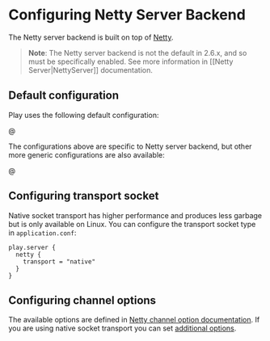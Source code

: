 <!--- Copyright (C) 2009-2017 Lightbend Inc. <https://www.lightbend.com> -->
# Configuring Netty Server Backend

The Netty server backend is built on top of [Netty](http://netty.io/).

> **Note**: The Netty server backend is not the default in 2.6.x, and so must be specifically enabled. See more information in [[Netty Server|NettyServer]] documentation.

## Default configuration

Play uses the following default configuration:

@[](/confs/play-netty-server/reference.conf)

The configurations above are specific to Netty server backend, but other more generic configurations are also available:
 
@[](/confs/play-server/reference.conf)

## Configuring transport socket

Native socket transport has higher performance and produces less garbage but is only available on Linux. You can configure the transport socket type in `application.conf`:

```properties
play.server {
  netty {
    transport = "native"
  }
}
```

## Configuring channel options

The available options are defined in [Netty channel option documentation](http://netty.io/4.1/api/io/netty/channel/ChannelOption.html). If you are using native socket transport you can set [additional options](http://netty.io/4.1/api/io/netty/channel/epoll/EpollChannelOption.html).
